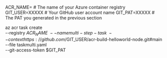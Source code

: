 ACR_NAME=    # The name of your Azure container registry
GIT_USER=XXXXX     # Your GitHub user account name
GIT_PAT=XXXXX # The PAT you generated in the previous section

az acr task create \
    --registry $ACR_NAME \
    --name multi-step-task \
    --context https://github.com/$GIT_USER/acr-build-helloworld-node.git#main \
    --file taskmulti.yaml \
    --git-access-token $GIT_PAT
